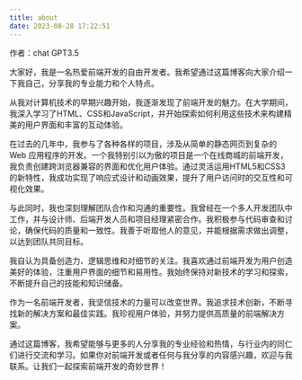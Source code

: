 ```yaml
---
title: about
date: 2023-08-28 17:22:51
---
```


作者：chat GPT3.5

大家好，我是一名热爱前端开发的自由开发者。我希望通过这篇博客向大家介绍一下我自己，分享我的专业能力和个人特点。

从我对计算机技术的早期兴趣开始，我逐渐发现了前端开发的魅力。在大学期间，我深入学习了HTML、CSS和JavaScript，并开始探索如何利用这些技术来构建精美的用户界面和丰富的互动体验。

在过去的几年中，我参与了各种各样的项目，涉及从简单的静态网页到复杂的 Web 应用程序的开发。一个我特别引以为傲的项目是一个在线商城的前端开发，我负责创建跨浏览器兼容的界面和优化用户体验。通过灵活运用HTML5和CSS3的新特性，我成功实现了响应式设计和动画效果，提升了用户访问时的交互性和可视化效果。

与此同时，我也深刻理解团队合作和沟通的重要性。我曾经在一个多人开发团队中工作，并与设计师、后端开发人员和项目经理紧密合作。我积极参与代码审查和讨论，确保代码的质量和一致性。我善于听取他人的意见，并能根据需求做出调整，以达到团队共同目标。

我自认为具备创造力、逻辑思维和对细节的关注。我喜欢通过前端开发为用户创造美好的体验，注重用户界面的细节和易用性。我始终保持对新技术的学习和探索，不断提升自己的技能和知识储备。

作为一名前端开发者，我坚信技术的力量可以改变世界。我追求技术创新，不断寻找新的解决方案和最佳实践。我珍视用户体验，并努力提供高质量的前端解决方案。

通过这篇博客，我希望能够与更多的人分享我的专业经验和热情，与行业内的同仁们进行交流和学习。如果你对前端开发或者任何与我分享的内容感兴趣，欢迎与我联系。让我们一起探索前端开发的奇妙世界！

